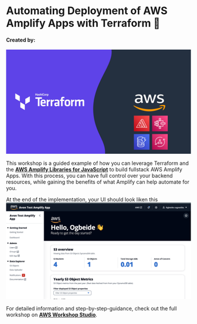 # Automating Deployment of AWS Amplify Apps with Terraform 🎉
#### Created by:


![Amplify logo large](resources/aws-terraform-amplify.png)

This workshop is a guided example of how you can leverage Terraform and the **[AWS Amplify Libraries for JavaScript](https://docs.amplify.aws/lib/q/platform/js/)** to build fullstack AWS Amplify Apps. With this process, you can have full control over your backend resources, while gaining the benefits of what Amplify can help automate for you.

At the end of the implementation, your UI should look liken this 
![UI look sample](resources/Ui-look.png)

For detailed information and step-by-step-guidance, check out the full workshop on **[AWS Workshop Studio](https://catalog.workshops.aws/amplify-with-terraform)**.

